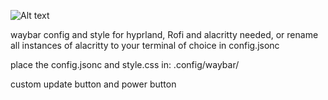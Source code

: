 ![Alt text](https://github.com/JBW-byte/hyprland-waybar-config/blob/main/Screenshot_20250513_175015.png "Preview")

waybar config and style for hyprland, Rofi and alacritty needed, or rename all instances of alacritty to your terminal of choice in config.jsonc

place the config.jsonc and style.css in: .config/waybar/

custom update button and power button
